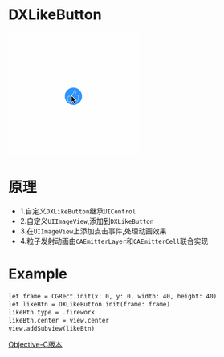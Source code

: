 # DXLikeButton

![likeBtn](https://github.com/dongxiexidu/DXLikeButton_Swift/blob/master/likeBtn.gif)

# 原理
- 1.自定义`DXLikeButton`继承`UIControl`
- 2.自定义`UIImageView`,添加到`DXLikeButton`
- 3.在`UIImageView`上添加点击事件,处理动画效果
- 4.粒子发射动画由`CAEmitterLayer`和`CAEmitterCell`联合实现


# Example
```
let frame = CGRect.init(x: 0, y: 0, width: 40, height: 40)
let likeBtn = DXLikeButton.init(frame: frame)
likeBtn.type = .firework
likeBtn.center = view.center
view.addSubview(likeBtn)
```
[Objective-C版本](https://github.com/ImKcat/CatZanButton)
